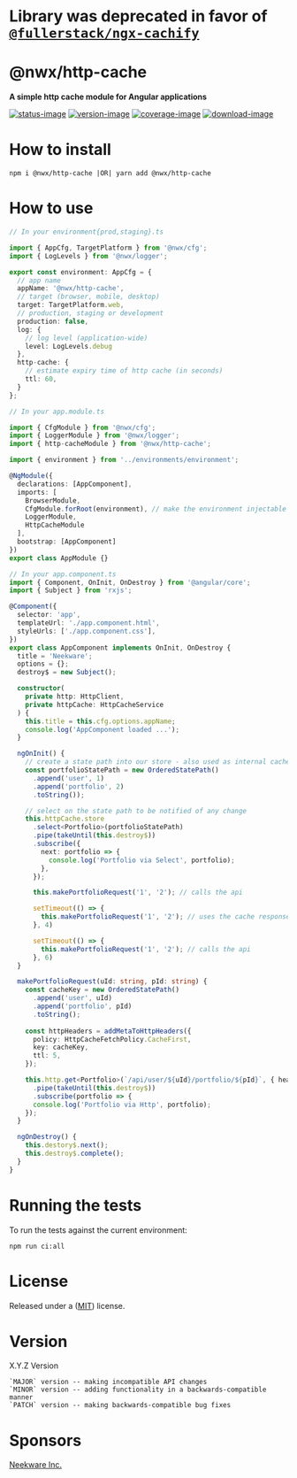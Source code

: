 # Library was deprecated in favor of [`@fullerstack/ngx-cachify`](https://github.com/neekware/fullerstack/tree/main/libs/ngx-cachify)

# @nwx/http-cache

**A simple http cache module for Angular applications**

[![status-image]][status-link]
[![version-image]][version-link]
[![coverage-image]][coverage-link]
[![download-image]][download-link]

# How to install

    npm i @nwx/http-cache |OR| yarn add @nwx/http-cache

# How to use

```typescript
// In your environment{prod,staging}.ts

import { AppCfg, TargetPlatform } from '@nwx/cfg';
import { LogLevels } from '@nwx/logger';

export const environment: AppCfg = {
  // app name
  appName: '@nwx/http-cache',
  // target (browser, mobile, desktop)
  target: TargetPlatform.web,
  // production, staging or development
  production: false,
  log: {
    // log level (application-wide)
    level: LogLevels.debug
  },
  http-cache: {
    // estimate expiry time of http cache (in seconds)
    ttl: 60,
  }
};
```

```typescript
// In your app.module.ts

import { CfgModule } from '@nwx/cfg';
import { LoggerModule } from '@nwx/logger';
import { http-cacheModule } from '@nwx/http-cache';

import { environment } from '../environments/environment';

@NgModule({
  declarations: [AppComponent],
  imports: [
    BrowserModule,
    CfgModule.forRoot(environment), // make the environment injectable
    LoggerModule,
    HttpCacheModule
  ],
  bootstrap: [AppComponent]
})
export class AppModule {}
```

```typescript
// In your app.component.ts
import { Component, OnInit, OnDestroy } from '@angular/core';
import { Subject } from 'rxjs';

@Component({
  selector: 'app',
  templateUrl: './app.component.html',
  styleUrls: ['./app.component.css'],
})
export class AppComponent implements OnInit, OnDestroy {
  title = 'Neekware';
  options = {};
  destroy$ = new Subject();

  constructor(
    private http: HttpClient,
    private httpCache: HttpCacheService
  ) {
    this.title = this.cfg.options.appName;
    console.log('AppComponent loaded ...');
  }

  ngOnInit() {
    // create a state path into our store - also used as internal cache key
    const portfolioStatePath = new OrderedStatePath()
      .append('user', 1)
      .append('portfolio', 2)
      .toString());

    // select on the state path to be notified of any change
    this.httpCache.store
      .select<Portfolio>(portfolioStatePath)
      .pipe(takeUntil(this.destroy$))
      .subscribe({
        next: portfolio => {
          console.log('Portfolio via Select', portfolio);
        },
      });

      this.makePortfolioRequest('1', '2'); // calls the api

      setTimeout(() => {
        this.makePortfolioRequest('1', '2'); // uses the cache response
      }, 4)

      setTimeout(() => {
        this.makePortfolioRequest('1', '2'); // calls the api
      }, 6)
  }

  makePortfolioRequest(uId: string, pId: string) {
    const cacheKey = new OrderedStatePath()
      .append('user', uId)
      .append('portfolio', pId)
      .toString();
      
    const httpHeaders = addMetaToHttpHeaders({
      policy: HttpCacheFetchPolicy.CacheFirst,
      key: cacheKey,
      ttl: 5,
    });

    this.http.get<Portfolio>(`/api/user/${uId}/portfolio/${pId}`, { headers: httpHeaders })
      .pipe(takeUntil(this.destroy$))
      .subscribe(portfolio => {
      console.log('Portfolio via Http', portfolio);
    });
  }

  ngOnDestroy() {
    this.destory$.next();
    this.destroy$.complete();
  }
}
```

# Running the tests

To run the tests against the current environment:

    npm run ci:all

# License

Released under a ([MIT](https://github.com/neekware/nwx-http-cache/blob/master/LICENSE)) license.

# Version

X.Y.Z Version

    `MAJOR` version -- making incompatible API changes
    `MINOR` version -- adding functionality in a backwards-compatible manner
    `PATCH` version -- making backwards-compatible bug fixes

[status-image]: https://secure.travis-ci.org/neekware/nwx-http-cache.png?branch=master
[status-link]: http://travis-ci.org/neekware/nwx-http-cache?branch=master
[version-image]: https://img.shields.io/npm/v/@nwx/http-cache.svg
[version-link]: https://www.npmjs.com/package/@nwx/http-cache
[coverage-image]: https://coveralls.io/repos/neekware/nwx-http-cache/badge.svg
[coverage-link]: https://coveralls.io/r/neekware/nwx-http-cache
[download-image]: https://img.shields.io/npm/dm/@nwx/http-cache.svg
[download-link]: https://www.npmjs.com/package/@nwx/http-cache

# Sponsors

[Neekware Inc.](https://github.com/neekware)
